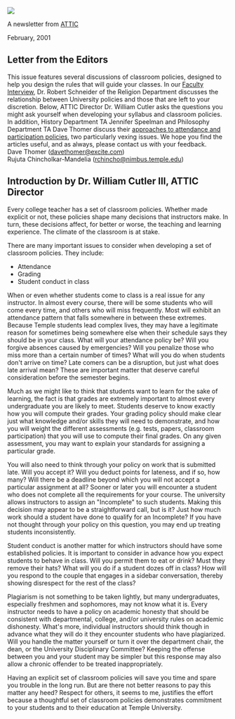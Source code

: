 ![](logo.jpg)

A newsletter from [ATTIC](http://www.temple.edu/attic)

February, 2001

##  Letter from the Editors

This issue features several discussions of classroom policies, designed to
help you design the rules that will guide your classes. In our [Faculty
Interview](feb-schneider.html), Dr. Robert Schneider of the Religion
Department discusses the relationship between University policies and those
that are left to your discretion. Below, ATTIC Director Dr. William Cutler
asks the questions you might ask yourself when developing your syllabus and
classroom policies. In addition, History Department TA Jennifer Speelman and
Philosophy Department TA Dave Thomer discuss their [approaches to attendance
and participation policies](feb-speelman.html), two particularly vexing
issues. We hope you find the articles useful, and as always, please contact us
with your feedback.  
Dave Thomer ([davethomer@excite.com](mailto:davethomer@excite.com))  
Rujuta Chincholkar-Mandelia
([rchincho@nimbus.temple.edu](mailto:rchincho@nimbus.temple.edu))

##  Introduction by Dr. William Cutler III, ATTIC Director

Every college teacher has a set of classroom policies. Whether made explicit
or not, these policies shape many decisions that instructors make. In turn,
these decisions affect, for better or worse, the teaching and learning
experience. The climate of the classroom is at stake.

There are many important issues to consider when developing a set of classroom
policies. They include:  


  *  Attendance
  *  Grading
  *  Student conduct in class

  
When or even whether students come to class is a real issue for any
instructor. In almost every course, there will be some students who will come
every time, and others who will miss frequently. Most will exhibit an
attendance pattern that falls somewhere in between these extremes. Because
Temple students lead complex lives, they may have a legitimate reason for
sometimes being somewhere else when their schedule says they should be in your
class. What will your attendance policy be? Will you forgive absences caused
by emergencies? Will you penalize those who miss more than a certain number of
times? What will you do when students don't arrive on time? Late comers can be
a disruption, but just what does late arrival mean? These are important matter
that deserve careful consideration before the semester begins.

Much as we might like to think that students want to learn for the sake of
learning, the fact is that grades are extremely important to almost every
undergraduate you are likely to meet. Students deserve to know exactly how you
will compute their grades. Your grading policy should make clear just what
knowledge and/or skills they will need to demonstrate, and how you will weight
the different assessments (e.g. tests, papers, classroom participation) that
you will use to compute their final grades. On any given assessment, you may
want to explain your standards for assigning a particular grade.

You will also need to think through your policy on work that is submitted
late. Will you accept it? Will you deduct points for lateness, and if so, how
many? Will there be a deadline beyond which you will not accept a particular
assignment at all? Sooner or later you will encounter a student who does not
complete all the requirements for your course. The university allows
instructors to assign an "Incomplete" to such students. Making this decision
may appear to be a straightforward call, but is it? Just how much work should
a student have done to qualify for an Incomplete? If you have not thought
through your policy on this question, you may end up treating students
inconsistently.

Student conduct is another matter for which instructors should have some
established policies. It is important to consider in advance how you expect
students to behave in class. Will you permit them to eat or drink? Must they
remove their hats? What will you do if a student dozes off in class? How will
you respond to the couple that engages in a sidebar conversation, thereby
showing disrespect for the rest of the class?

Plagiarism is not something to be taken lightly, but many undergraduates,
especially freshmen and sophomores, may not know what it is. Every instructor
needs to have a policy on academic honesty that should be consistent with
departmental, college, and/or university rules on academic dishonesty. What's
more, individual instructors should think though in advance what they will do
it they encounter students who have plagiarized. Will you handle the matter
yourself or turn it over the department chair, the dean, or the University
Disciplinary Committee? Keeping the offense between you and your student may
be simpler but this response may also allow a chronic offender to be treated
inappropriately.

Having an explicit set of classroom policies will save you time and spare you
trouble in the long run. But are there not better reasons to pay this matter
any heed? Respect for others, it seems to me, justifies the effort because a
thoughtful set of classroom policies demonstrates commitment to your students
and to their education at Temple University.  
    


